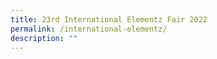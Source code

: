 ```yaml
---
title: 23rd International Elementz Fair 2022
permalink: /international-elementz/
description: ""
---
```

